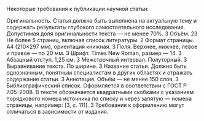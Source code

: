 Некоторые требования к публикации научной статьи:

Оригинальность. Статья должна быть выполнена на актуальную тему и содержать результаты глубокого самостоятельного исследования. Допустимая доля оригинальности текста — не менее 70%. 3
Объём. 23 Не более 5 страниц, включая список литературы. 2
Формат страницы. А4 (210×297 мм), ориентация книжная. 3
Поля. Верхнее, нижнее, левое и правое — по 20 мм. 3
Шрифт. Times New Roman, размер — 14. 3
Абзацный отступ. 1,25 см. 3
Межстрочный интервал. Полуторный. 3
Выравнивание текста. По ширине. 3
Название статьи. Должно быть однозначным, понятным специалистам в других областях и отражать содержание статьи. 3
Аннотация. Объём — не менее 150 слов. 3
Библиографический список. Оформляется в соответствии с ГОСТ Р 7.05-2008. В тексте обозначается квадратными скобками с указанием порядкового номера источника по списку и через запятую — номера страницы, например: [3, с. 111]. 3
Требования к оформлению могут отличаться в зависимости от издания.
